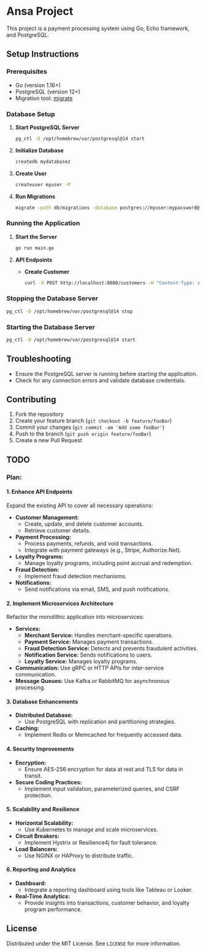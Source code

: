 
# Ansa Project

This project is a payment processing system using Go, Echo framework, and PostgreSQL.

## Setup Instructions

### Prerequisites

- Go (version 1.16+)
- PostgreSQL (version 12+)
- Migration tool: [migrate](https://github.com/golang-migrate/migrate)

### Database Setup

1. **Start PostgreSQL Server**

   ```bash
   pg_ctl -D /opt/homebrew/var/postgresql@14 start
   ```

2. **Initialize Database**

   ```bash
   createdb mydatabasez
   ```

3. **Create User**

   ```bash
   createuser myuser -P
   ```

4. **Run Migrations**

   ```bash
   migrate -path db/migrations -database postgres://myuser:mypassword@localhost:5432/mydatabase?sslmode=disable up
   ```

### Running the Application

1. **Start the Server**

   ```bash
   go run main.go
   ```

2. **API Endpoints**

   - **Create Customer**
     ```bash
     curl -X POST http://localhost:8080/customers -H "Content-Type: application/json" -d '{"CustomerID": "2", "Name": "Jack Doe", "Email": "jack@example.com"}'
     ```

### Stopping the Database Server

```bash
pg_ctl -D /opt/homebrew/var/postgresql@14 stop
```

### Starting the Database Server

```bash
pg_ctl -D /opt/homebrew/var/postgresql@14 start
```

## Troubleshooting

- Ensure the PostgreSQL server is running before starting the application.
- Check for any connection errors and validate database credentials.

## Contributing

1. Fork the repository
2. Create your feature branch (`git checkout -b feature/fooBar`)
3. Commit your changes (`git commit -am 'Add some fooBar'`)
4. Push to the branch (`git push origin feature/fooBar`)
5. Create a new Pull Request

## TODO

### Plan:

#### 1. Enhance API Endpoints
Expand the existing API to cover all necessary operations:

- **Customer Management:**
  - Create, update, and delete customer accounts.
  - Retrieve customer details.
- **Payment Processing:**
  - Process payments, refunds, and void transactions.
  - Integrate with payment gateways (e.g., Stripe, Authorize.Net).
- **Loyalty Programs:**
  - Manage loyalty programs, including point accrual and redemption.
- **Fraud Detection:**
  - Implement fraud detection mechanisms.
- **Notifications:**
  - Send notifications via email, SMS, and push notifications.

#### 2. Implement Microservices Architecture
Refactor the monolithic application into microservices:

- **Services:**
  - **Merchant Service:** Handles merchant-specific operations.
  - **Payment Service:** Manages payment transactions.
  - **Fraud Detection Service:** Detects and prevents fraudulent activities.
  - **Notification Service:** Sends notifications to users.
  - **Loyalty Service:** Manages loyalty programs.
- **Communication:** Use gRPC or HTTP APIs for inter-service communication.
- **Message Queues:** Use Kafka or RabbitMQ for asynchronous processing.

#### 3. Database Enhancements
- **Distributed Database:**
  - Use PostgreSQL with replication and partitioning strategies.
- **Caching:**
  - Implement Redis or Memcached for frequently accessed data.

#### 4. Security Improvements
- **Encryption:**
  - Ensure AES-256 encryption for data at rest and TLS for data in transit.
- **Secure Coding Practices:**
  - Implement input validation, parameterized queries, and CSRF protection.

#### 5. Scalability and Resilience
- **Horizontal Scalability:**
  - Use Kubernetes to manage and scale microservices.
- **Circuit Breakers:**
  - Implement Hystrix or Resilience4j for fault tolerance.
- **Load Balancers:**
  - Use NGINX or HAProxy to distribute traffic.

#### 6. Reporting and Analytics
- **Dashboard:**
  - Integrate a reporting dashboard using tools like Tableau or Looker.
- **Real-Time Analytics:**
  - Provide insights into transactions, customer behavior, and loyalty program performance.

## License

Distributed under the MIT License. See `LICENSE` for more information.
